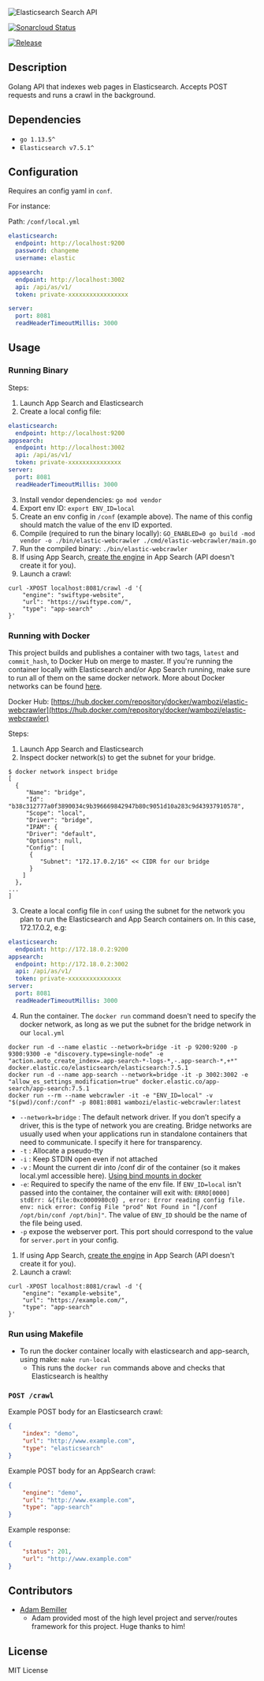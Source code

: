 ![Elasticsearch Search API](docs/img/elastic-webcrawler.png)

[![Sonarcloud Status](https://sonarcloud.io/api/project_badges/measure?project=wambozi_elastic-webcrawler&metric=coverage)](https://sonarcloud.io/dashboard?id=wambozi_elastic-webcrawler)

[![Release](https://github.com/wambozi/elastic-webcrawler/workflows/Release/badge.svg)](https://github.com/wambozi/elastic-webcrawler/)


## Description

Golang API that indexes web pages in Elasticsearch. Accepts POST requests and runs a crawl in the background.

## Dependencies

- `go 1.13.5^`
- `Elasticsearch v7.5.1^`

## Configuration

Requires an config yaml in `conf`.

For instance:

Path: `/conf/local.yml`

```YAML
elasticsearch:
  endpoint: http://localhost:9200
  password: changeme
  username: elastic

appsearch:
  endpoint: http://localhost:3002
  api: /api/as/v1/
  token: private-xxxxxxxxxxxxxxxxx

server:
  port: 8081
  readHeaderTimeoutMillis: 3000
```

## Usage

### Running Binary

Steps:

1. Launch App Search and Elasticsearch
2. Create a local config file:

```yaml
elasticsearch:
  endpoint: http://localhost:9200
appsearch:
  endpoint: http://localhost:3002
  api: /api/as/v1/
  token: private-xxxxxxxxxxxxxxx
server:
  port: 8081
  readHeaderTimeoutMillis: 3000
```

3. Install vendor dependencies: `go mod vendor`
4. Export env ID: `export ENV_ID=local`
5. Create an env config in `/conf` (example above). The name of this config should match the value of the env ID exported.
6. Compile (required to run the binary locally): `GO_ENABLED=0 go build -mod vendor -o ./bin/elastic-webcrawler ./cmd/elastic-webcrawler/main.go`
7. Run the compiled binary: `./bin/elastic-webcrawler`
8. If using App Search, [create the engine](https://swiftype.com/documentation/app-search/getting-started#engine) in App Search (API doesn't create it for you).
9. Launch a crawl:

```shell
curl -XPOST localhost:8081/crawl -d '{
    "engine": "swiftype-website",
    "url": "https://swiftype.com/",
    "type": "app-search"
}'
```

### Running with Docker

This project builds and publishes a container with two tags, `latest` and `commit_hash`, to Docker Hub on merge to master. If you're running the container locally with Elasticsearch and/or App Search running, make sure to run all of them on the same docker network. More about Docker networks can be found [here](https://docs.docker.com/network/).

Docker Hub: [https://hub.docker.com/repository/docker/wambozi/elastic-webcrawler](https://hub.docker.com/repository/docker/wambozi/elastic-webcrawler)

Steps:

1. Launch App Search and Elasticsearch
2. Inspect docker network(s) to get the subnet for your bridge.

```shell
$ docker network inspect bridge
[
  {
     "Name": "bridge",
     "Id": "b38c312777a0f3890034c9b396669842947b80c9051d10a283c9d43937910578",
     "Scope": "local",
     "Driver": "bridge",
     "IPAM": {
     "Driver": "default",
     "Options": null,
     "Config": [
      {
         "Subnet": "172.17.0.2/16" << CIDR for our bridge
      }
    ]
  },
...
]
```

3. Create a local config file in `conf` using the subnet for the network you plan to run the Elasticsearch and App Search containers on. In this case, 172.17.0.2, e.g: 

```yaml
elasticsearch:
  endpoint: http://172.18.0.2:9200
appsearch:
  endpoint: http://172.18.0.2:3002
  api: /api/as/v1/
  token: private-xxxxxxxxxxxxxxx
server:
  port: 8081
  readHeaderTimeoutMillis: 3000
```

4. Run the container. The `docker run` command doesn't need to specify the docker network, as long as we put the subnet for the bridge network in our `local.yml`

```shell
docker run -d --name elastic --network=bridge -it -p 9200:9200 -p 9300:9300 -e "discovery.type=single-node" -e "action.auto_create_index=.app-search-*-logs-*,-.app-search-*,+*" docker.elastic.co/elasticsearch/elasticsearch:7.5.1
docker run -d --name app-search --network=bridge -it -p 3002:3002 -e "allow_es_settings_modification=true" docker.elastic.co/app-search/app-search:7.5.1
docker run --rm --name webcrawler -it -e "ENV_ID=local" -v "$(pwd)/conf:/conf" -p 8081:8081 wambozi/elastic-webcrawler:latest
```

- `--network=bridge` : The default network driver. If you don’t specify a driver, this is the type of network you are creating. Bridge networks are usually used when your applications run in standalone containers that need to communicate. I specify it here for transparency.
- `-t` : Allocate a pseudo-tty
- `-i` : Keep STDIN open even if not attached
- `-v` : Mount the current dir into /conf dir of the container (so it makes local.yml accessible here). [Using bind mounts in docker](https://docs.docker.com/storage/bind-mounts/)
- `-e`: Required to specify the name of the env file. If `ENV_ID=local` isn't passed into the container, the container will exit with: `ERRO[0000] stdErr: &{file:0xc0000980c0} , error: Error reading config file. env: nick error: Config File "prod" Not Found in "[/conf /opt/bin/conf /opt/bin]"`. The value of `ENV_ID` should be the name of the file being used.
- `-p` expose the webserver port. This port should correspond to the value for `server.port` in your config.

1. If using App Search, [create the engine](https://swiftype.com/documentation/app-search/getting-started#engine) in App Search (API doesn't create it for you).
2. Launch a crawl:

```shell
curl -XPOST localhost:8081/crawl -d '{
    "engine": "example-website",
    "url": "https://example.com/",
    "type": "app-search"
}'
```

### Run using Makefile

- To run the docker container locally with elasticsearch and app-search, using make: `make run-local`
  - This runs the `docker run` commands above and checks that Elasticsearch is healthy

### `POST /crawl`

Example POST body for an Elasticsearch crawl:

```JSON
{
    "index": "demo",
    "url": "http://www.example.com",
    "type": "elasticsearch"
}
```

Example POST body for an AppSearch crawl:

```JSON
{
    "engine": "demo",
    "url": "http://www.example.com",
    "type": "app-search"
}
```

Example response:

```JSON
{
    "status": 201,
    "url": "http://www.example.com"
}
```

## Contributors

- [Adam Bemiller](https://github.com/adambemiller)
  - Adam provided most of the high level project and server/routes framework for this project. Huge thanks to him!

## License

MIT License

